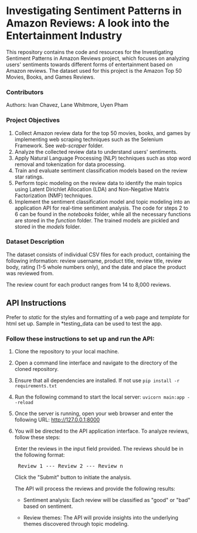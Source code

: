 # **Investigating Sentiment Patterns in Amazon Reviews: A look into the Entertainment Industry**

This repository contains the code and resources for the Investigating Sentiment Patterns in Amazon Reviews project, which focuses on analyzing users' sentiments towards different forms of entertainment based on Amazon reviews. The dataset used for this project is the Amazon Top 50 Movies, Books, and Games Reviews.

### **Contributors**

Authors: Ivan Chavez, Lane Whitmore, Uyen Pham

### **Project Objectives**

1. Collect Amazon review data for the top 50 movies, books, and games by implementing web scraping techniques such as the Selenium Framework. See *web-scraper* folder.
2. Analyze the collected review data to understand users' sentiments.
3. Apply Natural Language Processing (NLP) techniques such as stop word removal and tokenization for data processing.
4. Train and evaluate sentiment classification models based on the review star ratings.
5. Perform topic modeling on the review data to identify the main topics using Latent Dirichlet Allocation (LDA) and Non-Negative Matrix Factorization (NMF) techniques.
6. Implement the sentiment classification model and topic modeling into an application API for real-time sentiment analysis.
   The code for steps 2 to 6 can be found in the *notebooks* folder, while all the necessary functions are stored in the *function* folder. The trained models are pickled and stored in the *models* folder.
   
### **Dataset Description**

The dataset consists of individual CSV files for each product, containing the following information: review username, product title, review title, review body, rating (1-5 whole numbers only), and the date and place the product was reviewed from.

The review count for each product ranges from 14 to 8,000 reviews.

## **API Instructions**

Prefer to *static* for the styles and formatting of a web page and *template* for html set up. Sample in *testing_data can be used to test the app.

### **Follow these instructions to set up and run the API:**

1. Clone the repository to your local machine.

2. Open a command line interface and navigate to the directory of the cloned repository.

3. Ensure that all dependencies are installed. If not use `pip install -r requirements.txt`

4. Run the following command to start the local server: `uvicorn main:app --reload`
5. Once the server is running, open your web browser and enter the following URL: http://127.0.0.1:8000
6. You will be directed to the API application interface. To analyze reviews, follow these steps:
   
     Enter the reviews in the input field provided. The reviews should be in the following format:
          <pre>
          Review 1
          ---
          Review 2
          ---
          Review n
          </pre>
     Click the "Submit" button to initiate the analysis.
   
     The API will process the reviews and provide the following results:
     - Sentiment analysis: Each review will be classified as "good" or "bad" based on sentiment.
     
     - Review themes: The API will provide insights into the underlying themes discovered through topic modeling.
     
